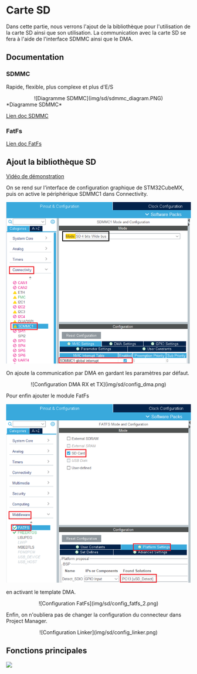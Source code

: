 # Carte SD

Dans cette partie, nous verrons l'ajout de la bibliothèque pour l'utilisation de la carte SD ainsi que son utilisation.
La communication avec la carte SD se fera à l'aide de l'interface SDMMC ainsi que le DMA.

## Documentation

### SDMMC

Rapide, flexible, plus complexe et plus d'E/S

<center>![Diagramme SDMMC](img/sd/sdmmc_diagram.PNG)</center>
*Diagramme SDMMC*

[Lien doc SDMMC](https://www.st.com/content/ccc/resource/training/technical/product_training/group0/a7/61/d8/cf/a0/c8/4d/08/STM32F7_Peripheral_SDMMC/files/STM32F7_Peripheral_SDMMC.pdf/_jcr_content/translations/en.STM32F7_Peripheral_SDMMC.pdf)

### FatFs
[Lien doc FatFs](https://www.st.com/resource/en/user_manual/dm00105259-developing-applications-on-stm32cube-with-fatfs-stmicroelectronics.pdf)

## Ajout la bibliothèque SD

[Vidéo de démonstration](https://www.youtube.com/watch?v=I9KDN1o6924&t=474s&ab_channel=STMicroelectronics)


On se rend sur l'interface de configuration graphique de STM32CubeMX, puis on active le périphérique SDMMC1 dans Connectivity.

![Configuration SDMMC1](img/sd/config_sdmmc.png)

On ajoute la communication par DMA en gardant les paramètres par défaut.

<center>![Configuration DMA RX et TX](img/sd/config_dma.png)</center>

Pour enfin ajouter le module FatFs

![Configuration FatFs](img/sd/config_fatfs.png)

en activant le template DMA.

<center>![Configuration FatFs](img/sd/config_fatfs_2.png)</center>

Enfin, on n'oubliera pas de changer la configuration du connecteur dans Project Manager.

<center>![Configuration Linker](img/sd/config_linker.png)</center>

## Fonctions principales

![ ](img/sd/)